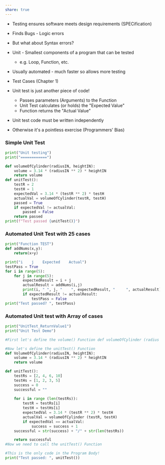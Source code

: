 ```yaml
---
share: true  
---
```


- Testing ensures software meets design requirements (SPECification)
- Finds Bugs - Logic errors
- But what about Syntax errors?

- Unit - Smallest components of a program that can be tested
  - e.g. Loop, Function, etc.
- Usually automated - much faster so allows more testing
- Test Cases (Chapter 1)
- Unit test is just another piece of code!
  - Passes parameters (Arguments) to the Function
  - Unit Test calculates (or holds) the "Expected Value"
  - Function returns the "Actual Value"
- Unit test code must be written independently
- Otherwise it's a pointless exercise (Programmers' Bias)
### Simple Unit Test
```python
print("Unit testing")
print("============")

def volumeOfCylinder(radiusIN, heightIN):
	volume = 3.14 * (radiusIN ** 2) * heightIN
	return volume
def unitTest():
	testR = 2
	testH = 1
	expectedVal = 3.14 * (testR ** 2) * testH
	actualVal = volumeOfCylinder(testR, testH)
	passed = True
	if expectedVal != actualVal:
		passed = False
	return passed
print(f"Test passed {unitTest()}")
```

### Automated Unit Test with 25 cases
```python
print("Function TEST")
def addNums(x,y):
	return(x+y)

print("i    j    Expected    Actual")
testPass = True
for i in range(5):
	for j in range(5):
		expectedResult = i + j
		actualResult = addNums(i,j)
		print(i, " ", j, "    ", expectedResult, "     ", actualResult)
		if expectedResult != actualResult:
			testPass = False
print("Test passed? ", testPass)
```

### Automated Unit test with Array of cases
```python
print("UnitTest_ReturnValue1") 
print("Unit Test Demo")

#First let's define the volume() Function def volumeOfCylinder (radius IN, heightIN): volume = 3.14 * (radiusIN ** 2)* height IN return volume

#Now let's define the unitTest() Function 
def VolumeOfCylinder(radiusIN, heightIN):
	volume = 3.14 * (radiusIN ** 2) * heightIN
	return volume

def unitTest():
	testRs = [2, 4, 6, 10]
	testHs = [1, 2, 3, 5]
	success = 0
	successful = ""
	
	for i in range (len(testRs)): 
		testR = testRs[i] 
		testH = testHs[i] 
		expectedVal = 3.14 * (testR ** 2) * testH 
		actualVal = volumeOfCylinder (testR, testH) 
		if expectedVal == actualVal:
			success = success + 1 
	successful = str(success) + "/" + str(len(testRs))

	return successful
#Now we need to call the unitTest() Function

#This is the only code in the Program Body! 
print("Test passed: ", unitTest())
```


